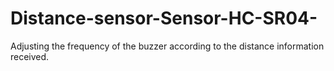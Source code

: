 # Distance-sensor-Sensor-HC-SR04-
Adjusting the frequency of the buzzer according to the distance information received.

